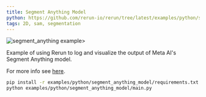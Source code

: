 ```yaml
---
title: Segment Anything Model
python: https://github.com/rerun-io/rerun/tree/latest/examples/python/segment_anything_model/main.py
tags: 2D, sam, segmentation
---
```


![segment_anything example>](https://static.rerun.io/d9c302c9a053940e3b485dc3efb2ae8130561099_segment_anything1.png)

Example of using Rerun to log and visualize the output of Meta AI's Segment Anything model.

For more info see [here](https://segment-anything.com/).

```bash
pip install -r examples/python/segment_anything_model/requirements.txt
python examples/python/segment_anything_model/main.py
```
